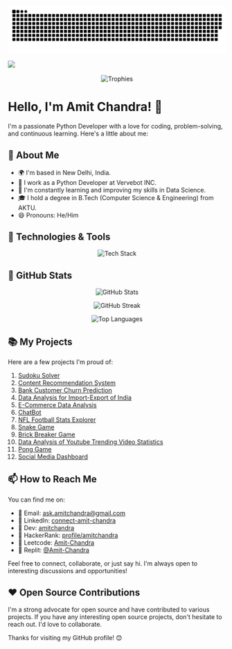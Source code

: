 <p align="center">
  <img src="https://github.com/Amit-Chandra/Amit-Chandra/raw/output/github-contribution-grid-snake.svg" alt="Snake" />
</p>

<img src="https://readme-typing-svg.herokuapp.com?size=24&width=500&lines=Welcome+to+my+GitHub+Profile!" />

<p align="center">
  <img src="https://github-profile-trophy.vercel.app/?username=Amit-Chandra&theme=monokai&row=1&column=6" alt="Trophies" />
</p>

# Hello, I'm Amit Chandra! 👋

I'm a passionate Python Developer with a love for coding, problem-solving, and continuous learning. Here's a little about me:

## 🚀 About Me

- 🌍 I'm based in New Delhi, India.
- 💼 I work as a Python Developer at Vervebot INC.
- 🌱 I'm constantly learning and improving my skills in Data Science.
- 🎓 I hold a degree in B.Tech (Computer Science & Engineering) from AKTU.
- 😄 Pronouns: He/Him

## 🔧 Technologies & Tools

<p align="center">
  <img src="https://skillicons.dev/icons?i=python,scikit-learn,tensorflow,pytorch,flask,c,html,css,javascript,mysql,aws,dynamodb,mongodb,postgresql,docker,git,&theme=dark" alt="Tech Stack" />
</p>

## 🌟 GitHub Stats

<p align="center">
  <img src="https://github-readme-stats.vercel.app/api?username=Amit-Chandra&show_icons=true&bg_color=0d1117&title_color=ff3860&text_color=ffffff&icon_color=79ff97&border_color=ffffff" alt="GitHub Stats" />
</p>

<p align="center">
  <img src="https://github-readme-streak-stats.herokuapp.com/?user=Amit-Chandra&theme=dark&background=0d1117&border=ffffff&fire=ff3860&currStreakLabel=ff3860" alt="GitHub Streak" />
</p>

<p align="center">
  <img src="https://github-readme-stats.vercel.app/api/top-langs/?username=Amit-Chandra&layout=compact&bg_color=0d1117&title_color=ff3860&text_color=ffffff&icon_color=79ff97&border_color=ffffff" alt="Top Languages" />
</p>

## 📚 My Projects

Here are a few projects I'm proud of:

1. [Sudoku Solver](https://sudoku-solver-fv8o.onrender.com/)
2. [Content Recommendation System](https://content-recommendation-system.onrender.com/)
3. [Bank Customer Churn Prediction](https://github.com/Amit-Chandra/Bank-Customer-Churn-Prediction)
4. [Data Analysis for Import-Export of India](https://github.com/Amit-Chandra/Data-Analysis-Import-Export-Of-India)
5. [E-Commerce Data Analysis](https://github.com/Amit-Chandra/E-Commerce-Data-Analysis)
6. [ChatBot](https://github.com/Amit-Chandra/ChatBot)
7. [NFL Football Stats Explorer](https://github.com/Amit-Chandra/NFL-Football-Stats-Explorer)
8. [Snake Game](https://github.com/Amit-Chandra/Snake-Game)
9. [Brick Breaker Game](https://github.com/Amit-Chandra/Brick-Breaker)
10. [Data Analysis of Youtube Trending Video Statistics](https://github.com/Amit-Chandra/DataAnalysisOfYoutubeTrendingVideoStatistics)
11. [Pong Game](https://github.com/Amit-Chandra/Pong-Game)
12. [Social Media Dashboard](https://github.com/Amit-Chandra/Social-Media-Dashboard)

## 📫 How to Reach Me

You can find me on:

- 📧 Email: ask.amitchandra@gmail.com
- 🔗 LinkedIn: [connect-amit-chandra](https://www.linkedin.com/in/connect-amit-chandra/)
- 🔗 Dev: [amitchandra](https://dev.to/amitchandra/)
- 🔗 HackerRank: [profile/amitchandra](https://www.hackerrank.com/profile/amitchandra/)
- 🔗 Leetcode: [Amit-Chandra](https://leetcode.com/Amit-Chandra/)
- 🔗 Replit: [@Amit-Chandra](https://replit.com/@Amit-Chandra)

Feel free to connect, collaborate, or just say hi. I'm always open to interesting discussions and opportunities!

## ❤️ Open Source Contributions

I'm a strong advocate for open source and have contributed to various projects. If you have any interesting open source projects, don't hesitate to reach out. I'd love to collaborate.

Thanks for visiting my GitHub profile! 😊
